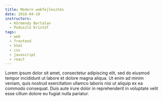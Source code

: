 ```yaml
---
title: Modern webfejlesztés
date: 2018-04-19
instructors:
  - Körmendy Bertalan
  - Poduszló Kristóf
tags:
  - web
  - frontend
  - html
  - css
  - javascript
  - react
---
```


Lorem ipsum dolor sit amet, consectetur adipiscing elit, sed do eiusmod tempor incididunt ut labore et dolore magna aliqua. Ut enim ad minim veniam, quis nostrud exercitation ullamco laboris nisi ut aliquip ex ea commodo consequat. Duis aute irure dolor in reprehenderit in voluptate velit esse cillum dolore eu fugiat nulla pariatur.
